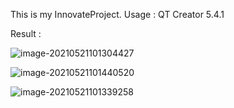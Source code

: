 This is my InnovateProject.
Usage : QT Creator 5.4.1

Result : 

![image-20210521101304427](C:\Users\loy\Desktop\wenjian\README.assets\image-20210521101304427.png)

![image-20210521101440520](C:\Users\loy\Desktop\wenjian\README.assets\image-20210521101440520.png)

![image-20210521101339258](C:\Users\loy\Desktop\wenjian\README.assets\image-20210521101339258.png)